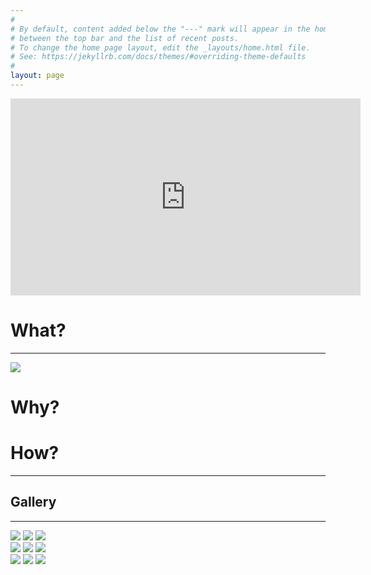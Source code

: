 ```yaml
---
#
# By default, content added below the "---" mark will appear in the home page
# between the top bar and the list of recent posts.
# To change the home page layout, edit the _layouts/home.html file.
# See: https://jekyllrb.com/docs/themes/#overriding-theme-defaults
#
layout: page
---
```


<iframe width="560" height="315" src="https://www.youtube.com/embed/ZA-y-18QV-U" frameborder="0" allow="accelerometer; autoplay; encrypted-media; gyroscope; picture-in-picture" allowfullscreen></iframe>

# What?
<hr />

<img src="/ENIM_Face_Shield_Injection_Molding/assets/Media/1.jpg">



# Why?


# How?


<hr />


<h2 id="gallery">Gallery</h2>

<hr />
<div class="row">
  <div class="column">
    <img src="/ENIM_Face_Shield_Injection_Molding/assets/Media/1.jpg">
    <img src="/ENIM_Face_Shield_Injection_Molding/assets/Media/2.jpg">
    <img src="/ENIM_Face_Shield_Injection_Molding/assets/Media/3.jpg">
  </div>
  <div class="column">
    <img src="/ENIM_Face_Shield_Injection_Molding/assets/Media/5.jpg">
    <img src="/ENIM_Face_Shield_Injection_Molding/assets/Media/4.jpg">
    <img src="/ENIM_Face_Shield_Injection_Molding/assets/Media/6.jpg">
  </div>
</div>
  <div class="column">
    <img src="underwater.jpg">
    <img src="ocean.jpg">
    <img src="wedding.jpg">
  </div>
</div>
